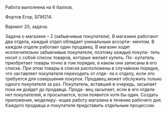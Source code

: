 Работа выполнена на 6 баллов.

Фортов Егор, БПИ214.

Вариант 20, задача:

Задача о магазине – 2 (забывчивые покупатели). В магазине работают два отдела, каждый отдел обладает уникальным ассорти- ментом. В каждом отделе работает один продавец. В магазин ходят исключительно забывчивые покупатели, поэтому каждый покупа- тель носит с собой список товаров, которые желает купить. По- купатель приобретает товары точно в том порядке, в каком они записаны в его списке. При этом товары в списке расположены в случайном порядке, что заставляет покупателя переходить от отде- ла к отделу, если это требуется для совершения покупок. Продавец может обслужить только одного покупателя за раз. Покупатель, вставший в очередь, засыпает пока не дойдет до продавца. Прода- вец засыпает, если в его отделе нет покупателей, и просыпается, если появится хотя бы один. Создать приложение, моделиру- ющее работу магазина в течение рабочего дня. Каждого продавца и покупателя представить отдельным процессом.
